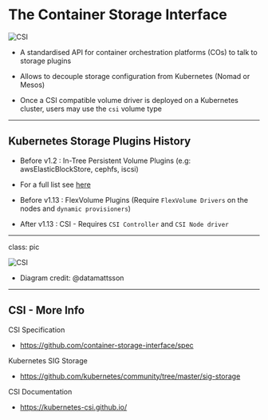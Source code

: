 # The Container Storage Interface
![CSI](https://content.architecting.it/wp-images/post_3cad_featured.png)

- A standardised API for container orchestration platforms (COs) to talk to storage plugins

- Allows to decouple storage configuration from Kubernetes (Nomad or Mesos)

- Once a CSI compatible volume driver is deployed on a Kubernetes cluster, users may use the `csi` volume type

---
## Kubernetes Storage Plugins History

-   Before v1.2 : In-Tree Persistent Volume Plugins (e.g: awsElasticBlockStore, cephfs, iscsi)

  - For a full list see [here](https://kubernetes.io/docs/concepts/storage/volumes/)

-  Before v1.13 : FlexVolume Plugins (Require `FlexVolume Drivers` on the nodes and `dynamic provisioners`)

-  After v1.13 : CSI - Requires `CSI Controller` and `CSI Node driver`

---

class: pic

![CSI](images/CSI_architecture.png)

* Diagram credit: @datamattsson

---
## CSI - More Info

CSI Specification
- https://github.com/container-storage-interface/spec 

Kubernetes SIG Storage
- https://github.com/kubernetes/community/tree/master/sig-storage 

CSI Documentation
-  https://kubernetes-csi.github.io/